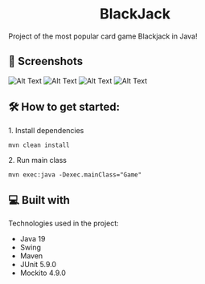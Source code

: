 <h1 align="center" id="title">BlackJack</h1>

<p id="description">Project of the most popular card game Blackjack in Java!</p>

<h2>🚀 Screenshots</h2>

![Alt Text](https://imgur.com/05UC5pU)
![Alt Text](https://imgur.com/ZoKghxv)
![Alt Text](https://imgur.com/z3t0EMP)
![Alt Text](https://imgur.com/cbhxiwf)


<h2>🛠️ How to get started:</h2>

<p>1. Install dependencies</p>

```
mvn clean install
```

<p>2. Run main class</p>

```
mvn exec:java -Dexec.mainClass="Game"
```

  
  
<h2>💻 Built with</h2>

Technologies used in the project:

*   Java 19
*   Swing
*   Maven 
*   JUnit  5.9.0
*   Mockito 4.9.0
